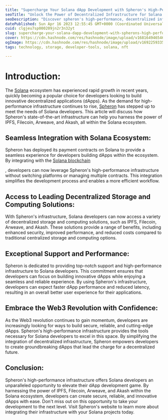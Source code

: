 ```yaml
---
title: "Supercharge Your Solana dApp Development with Spheron's High-Performance Infrastructure"
seoTitle: "Unlock the Power of Decentralized Infrastructure for Solana dApp"
seoDescription: "Discover spheron's high-performance, decentralized infrastructure empowers Solana developers to build innovative dApps by harnessing IPFS, Filecoin, Arweave"
datePublished: Sun Apr 16 2023 12:55:45 GMT+0000 (Coordinated Universal Time)
cuid: clgjeu7sp000209jn2r3n32yt
slug: supercharge-your-solana-dapp-development-with-spherons-high-performance-infrastructure
cover: https://cdn.hashnode.com/res/hashnode/image/upload/v1681649465465/c6cc7888-78d1-4d97-957c-80b15faa09f4.jpeg
ogImage: https://cdn.hashnode.com/res/hashnode/image/upload/v1692259335785/a7cf1fbd-fce1-42df-9c64-d6e542efa808.png
tags: technology, storage, developer-tools, solana, nft

---
```


# Introduction:

The [Solana](https://solana.com/) ecosystem has experienced rapid growth in recent years, quickly becoming a popular choice for developers looking to build innovative decentralized applications (dApps). As the demand for high-performance infrastructure continues to rise, [Spheron](https://spheron.network/) has stepped up to meet the needs of Solana developers. This article will discuss how Spheron's state-of-the-art infrastructure can help you harness the power of IPFS, Filecoin, Arweave, and Akash, all within the Solana ecosystem.

## Seamless Integration with Solana Ecosystem:

Spheron has deployed its payment contracts on Solana to provide a seamless experience for developers building dApps within the ecosystem. By integrating with the [Solana blockchain](https://en.wikipedia.org/wiki/Solana_(blockchain_platform))

, developers can now leverage Spheron's high-performance infrastructure without switching platforms or managing multiple contracts. This integration simplifies the development process and enables a more efficient workflow.

## Access to Leading Decentralized Storage and Computing Solutions:

With Spheron's infrastructure, Solana developers can now access a variety of decentralized storage and computing solutions, such as IPFS, Filecoin, Arweave, and Akash. These solutions provide a range of benefits, including enhanced security, improved performance, and reduced costs compared to traditional centralized storage and computing options.

## Exceptional Support and Performance:

Spheron is dedicated to providing top-notch support and high-performance infrastructure to Solana developers. This commitment ensures that developers can focus on building innovative dApps while enjoying a seamless and reliable experience. By using Spheron's infrastructure, developers can expect faster dApp performance and reduced latency, resulting in an overall better user experience for their applications.

## Embrace the Web3 Revolution with Confidence:

As the Web3 revolution continues to gain momentum, developers are increasingly looking for ways to build secure, reliable, and cutting-edge dApps. Spheron's high-performance infrastructure provides the tools necessary for Solana developers to excel in this space. By simplifying the integration of decentralized infrastructure, Spheron empowers developers to create groundbreaking dApps that lead the charge for a decentralized future.

## Conclusion:

Spheron's high-performance infrastructure offers Solana developers an unparalleled opportunity to elevate their dApp development game. By harnessing the power of IPFS, Filecoin, Arweave, and Akash within the Solana ecosystem, developers can create secure, reliable, and innovative dApps with ease. Don't miss out on this opportunity to take your development to the next level. Visit Spheron's website to learn more about integrating their infrastructure with your Solana projects today.